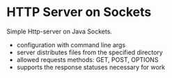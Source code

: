 # HTTP Server on Sockets
Simple Http-server on Java Sockets.

- configuration with command line args
- server distributes files from the specified directory
- allowed requests methods: GET, POST, OPTIONS
- supports the response statuses necessary for work 
